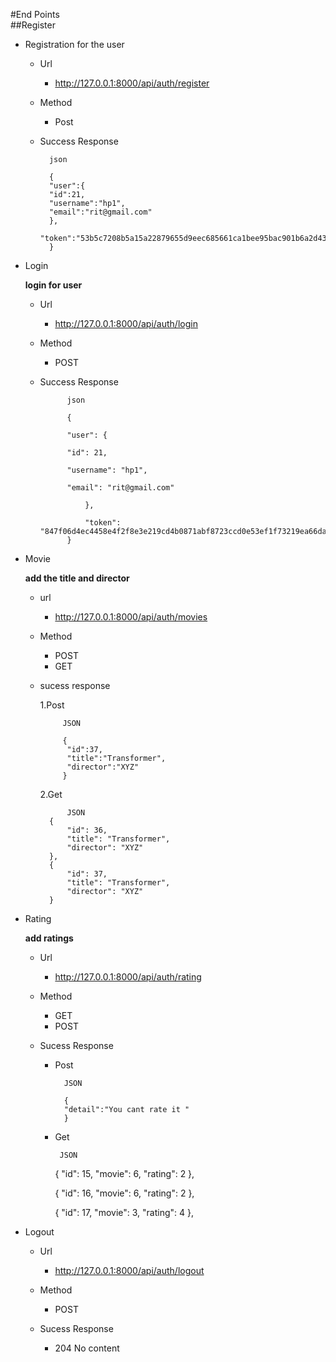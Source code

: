 #End Points   
 ##Register
   - Registration for the user
	    * Url
	        * http://127.0.0.1:8000/api/auth/register
	    * Method
            * Post
        
        * Success Response
        
                json         
	
                {
                "user":{
                "id":21,
                "username":"hp1",
                "email":"rit@gmail.com"
                },
                "token":"53b5c7208b5a15a22879655d9eec685661ca1bee95bac901b6a2d436dcdfb6aa"
                }
            
   - Login

     **login for user**
    
        - Url
            * http://127.0.0.1:8000/api/auth/login
        - Method
        
            - POST
        - Success Response
                    
                    
                    json
                    
                    {
             
                    "user": {
                
                    "id": 21,
                   
                    "username": "hp1",
                   
                    "email": "rit@gmail.com"
                   
                        },
                        
                        "token": "847f06d4ec4458e4f2f8e3e219cd4b0871abf8723ccd0e53ef1f73219ea66da7"
                    }

- Movie

    **add the title and director**
    
     - url
        - http://127.0.0.1:8000/api/auth/movies
    - Method
        - POST
        - GET
    - sucess response
    
        1.Post
        
               JSON
                
               {
                "id":37,
                "title":"Transformer",
                "director":"XYZ"
               }
     
        2.Get  
            
                JSON
            {
                "id": 36,
                "title": "Transformer",
                "director": "XYZ"
            },
            {
                "id": 37,
                "title": "Transformer",
                "director": "XYZ"
            }
    
- Rating

    **add ratings**
    
    - Url
        - http://127.0.0.1:8000/api/auth/rating
    - Method
        - GET
        - POST
        
    - Sucess Response
        
        - Post
        
                JSON
        
                {
                "detail":"You cant rate it "
                }
        
         - Get
         
                JSON
                
         
            {
                "id": 15,
                "movie": 6,
                "rating": 2
            },
            
            {
                "id": 16,
                "movie": 6,
                "rating": 2
            },
    
    
            {
                "id": 17,
                "movie": 3,
                "rating": 4
            },
        
- Logout

    - Url
    
        - http://127.0.0.1:8000/api/auth/logout
     
    - Method
        - POST
        
    - Sucess Response 
        
        - 204 No content
   